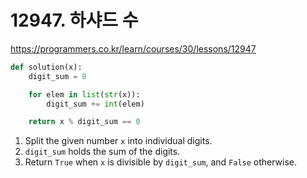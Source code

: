# 12947. 하샤드 수

https://programmers.co.kr/learn/courses/30/lessons/12947

```python
def solution(x):
    digit_sum = 0

    for elem in list(str(x)):
        digit_sum += int(elem)

    return x % digit_sum == 0
```

1. Split the given number `x` into individual digits.
2. `digit_sum` holds the sum of the digits.
3. Return `True` when `x` is divisible by `digit_sum`, and `False` otherwise.
